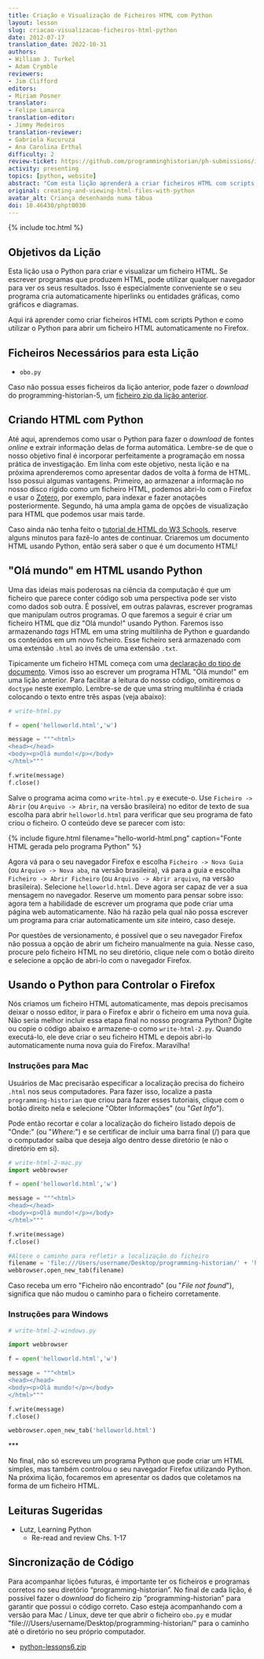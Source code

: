 ```yaml
---
title: Criação e Visualização de Ficheiros HTML com Python
layout: lesson
slug: criacao-visualizacao-ficheiros-html-python
date: 2012-07-17
translation_date: 2022-10-31
authors:
- William J. Turkel
- Adam Crymble
reviewers:
- Jim Clifford
editors:
- Miriam Posner
translator: 
- Felipe Lamarca
translation-editor:
- Jimmy Medeiros
translation-reviewer:
- Gabriela Kucuruza
- Ana Carolina Erthal
difficulty: 2
review-ticket: https://github.com/programminghistorian/ph-submissions/issues/462
activity: presenting
topics: [python, website]
abstract: "Com esta lição aprenderá a criar ficheiros HTML com scripts Python e a usar o Python para abrir automaticamente um ficheiro HTML no Firefox."
original: creating-and-viewing-html-files-with-python
avatar_alt: Criança desenhando numa tábua
doi: 10.46430/phpt0030
---
```


{% include toc.html %}

## Objetivos da Lição

Esta lição usa o Python para criar e visualizar um ficheiro HTML. Se escrever programas que produzem HTML, pode utilizar qualquer navegador para ver os seus resultados. Isso é especialmente conveniente se o seu programa cria automaticamente hiperlinks ou entidades gráficas, como gráficos e diagramas.

Aqui irá aprender como criar ficheiros HTML com scripts Python e como utilizar o Python para abrir um ficheiro HTML automaticamente no Firefox.

## Ficheiros Necessários para esta Lição

- `obo.py`

Caso não possua esses ficheiros da lição anterior, pode fazer o *download* do programming-historian-5, um [ficheiro zip da lição anterior](/assets/python-lessons5.zip).

## Criando HTML com Python

Até aqui, aprendemos como usar o Python para fazer o *download* de fontes *online* e extrair informação delas de forma automática. Lembre-se de que o nosso objetivo final é incorporar perfeitamente a programação em nossa prática de investigação. Em linha com este objetivo, nesta lição e na próxima aprenderemos como apresentar dados de volta à forma de HTML. Isso possui algumas vantagens. Primeiro, ao armazenar a informação no nosso disco rígido como um ficheiro HTML, podemos abri-lo com o Firefox e usar o [Zotero](https://www.zotero.org/), por exemplo, para indexar e fazer anotações posteriormente. Segundo, há uma ampla gama de opções de visualização para HTML que podemos usar mais tarde.

Caso ainda não tenha feito o [tutorial de HTML do W3 Schools](http://www.w3schools.com/html/default.asp), reserve alguns minutos para fazê-lo antes de continuar. Criaremos um documento HTML usando Python, então será saber o que é um documento HTML!

## "Olá mundo" em HTML usando Python

Uma das ideias mais poderosas na ciência da computação é que um ficheiro que parece conter código sob uma perspectiva pode ser visto como dados sob outra. É possível, em outras palavras, escrever programas que manipulam outros programas. O que faremos a seguir é criar um ficheiro HTML que diz "Olá mundo!" usando Python. Faremos isso armazenando *tags* HTML em uma string multilinha de Python e guardando os conteúdos em um novo ficheiro. Esse ficheiro será armazenado com uma extensão `.html` ao invés de uma extensão `.txt`.

Tipicamente um ficheiro HTML começa com uma [declaração do tipo de documento](http://www.w3schools.com/tags/tag_doctype.asp). Vimos isso ao escrever um programa HTML "Olá mundo!" em uma lição anterior. Para facilitar a leitura do nosso código, omitiremos o `doctype` neste exemplo. Lembre-se de que uma string multilinha é criada colocando o texto entre três aspas (veja abaixo):

``` python
# write-html.py

f = open('helloworld.html','w')

message = """<html>
<head></head>
<body><p>Olá mundo!</p></body>
</html>"""

f.write(message)
f.close()
```

Salve o programa acima como `write-html.py` e execute-o. Use `Ficheiro -> Abrir` (ou `Arquivo -> Abrir`, na versão brasileira) no editor de texto de sua escolha para abrir `helloworld.html` para verificar que seu programa de fato criou o ficheiro. O conteúdo deve se parecer com isto:

{% include figure.html filename="hello-world-html.png" caption="Fonte HTML gerada pelo programa Python" %}

Agora vá para o seu navegador Firefox e escolha `Ficheiro -> Nova Guia` (ou `Arquivo -> Nova aba`, na versão brasileira), vá para a guia e escolha `Ficheiro -> Abrir Ficheiro` (ou `Arquivo -> Abrir arquivo`, na versão brasileira). Selecione `helloworld.html`. Deve agora ser capaz de ver a sua mensagem no navegador. Reserve um momento para pensar sobre isso: agora tem a habilidade de escrever um programa que pode criar uma página web automaticamente. Não há razão pela qual não possa escrever um programa para criar automaticamente um *site* inteiro, caso deseje.

<div class="alert alert-warning">
  Por questões de versionamento, é possível que o seu navegador Firefox não possua a opção de abrir um ficheiro manualmente na guia. Nesse caso, procure pelo ficheiro HTML no seu diretório, clique nele com o botão direito e selecione a opção de abri-lo com o navegador Firefox. 
</div>

## Usando o Python para Controlar o Firefox

Nós criamos um ficheiro HTML automaticamente, mas depois precisamos deixar o nosso editor, ir para o Firefox e abrir o ficheiro em uma nova guia. Não seria melhor incluir essa etapa final no nosso programa Python? Digite ou copie o código abaixo e armazene-o como `write-html-2.py`. Quando executá-lo, ele deve criar o seu ficheiro HTML e depois abri-lo automaticamente numa nova guia do Firefox. Maravilha!

### Instruções para Mac

Usuários de Mac precisarão especificar a localização precisa do ficheiro `.html` nos seus computadores. Para fazer isso, localize a pasta `programming-historian` que criou para fazer esses tutoriais, clique com o botão direito nela e selecione "Obter Informações" (ou "*Get Info*").

Pode então recortar e colar a localização do ficheiro listado depois de "Onde:" (ou "*Where:*") e se certificar de incluir uma barra final (/) para que o computador saiba que deseja algo dentro desse diretório (e não o diretório em si).


``` python
# write-html-2-mac.py
import webbrowser

f = open('helloworld.html','w')

message = """<html>
<head></head>
<body><p>Olá mundo!</p></body>
</html>"""

f.write(message)
f.close()

#Altere o caminho para refletir a localização do ficheiro
filename = 'file:///Users/username/Desktop/programming-historian/' + 'helloworld.html'
webbrowser.open_new_tab(filename)
```

Caso receba um erro "Ficheiro não encontrado" (ou "*File not found*"), significa que não mudou o caminho para o ficheiro corretamente.

### Instruções para Windows

``` python
# write-html-2-windows.py

import webbrowser

f = open('helloworld.html','w')

message = """<html>
<head></head>
<body><p>Olá mundo!</p></body>
</html>"""

f.write(message)
f.close()

webbrowser.open_new_tab('helloworld.html')
```

\*\*\*

No final, não só escreveu um programa Python que pode criar um HTML simples, mas também controlou o seu navegador Firefox utilizando Python. Na próxima lição, focaremos em apresentar os dados que coletamos na forma de um ficheiro HTML.

## Leituras Sugeridas

-   Lutz, Learning Python
    -   Re-read and review Chs. 1-17

## Sincronização de Código

Para acompanhar lições futuras, é importante ter os ficheiros e programas corretos no seu diretório “programming-historian”. No final de cada lição, é possível fazer o *download* do ficheiro zip “programming-historian” para garantir que possui o código correto. Caso esteja acompanhando com a versão para Mac / Linux, deve ter que abrir o ficheiro `obo.py` e mudar "file:///Users/username/Desktop/programming-historian/" para o caminho até o diretório no seu próprio computador.

-   [python-lessons6.zip](/assets/python-lessons6.zip)
